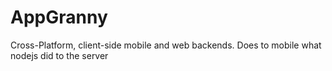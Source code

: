 AppGranny
=========

Cross-Platform, client-side mobile and web backends. Does to mobile what nodejs did to the server
